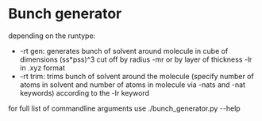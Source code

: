 # Bunch generator

depending on the runtype:
- \-rt gen: generates bunch of solvent around molecule in cube of dimensions (ss\*pss)^3 cut off by radius -mr or by layer of thickness -lr in .xyz format
- \-rt trim: trims bunch of solvent around the molecule (specify number of atoms in solvent and number of atoms in molecule via -nats and -nat keywords) according to the -lr keyword

for full list of commandline arguments use ./bunch_generator.py --help
